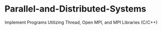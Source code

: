 # Parallel-and-Distributed-Systems
Implement Programs Utilizing Thread, Open MPI, and MPI Libraries (C/C++)  
